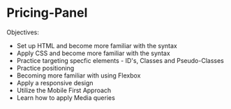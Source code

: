 # Pricing-Panel

Objectives:

- Set up HTML and become more familiar with the syntax
- Apply CSS and become more familiar with the syntax
- Practice targeting specfic elements - ID's, Classes and Pseudo-Classes
- Practice positioning
- Becoming more familiar with using Flexbox
- Apply a responsive design
- Utilize the Mobile First Approach
- Learn how to apply Media queries
